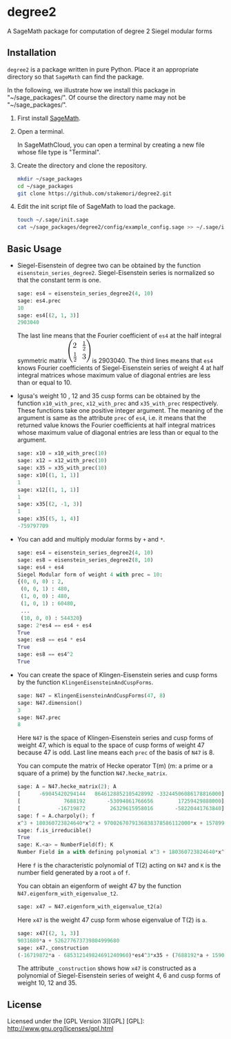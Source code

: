# degree2

A SageMath package for computation of degree 2 Siegel modular forms


## Installation
`degree2` is a package written in pure Python.
Place it an appropriate directory so that `SageMath` can find the package.

In the following, we illustrate how we install this package in
"~/sage\_packages/". Of course the directory name may not be
"~/sage\_packages/".


1. First install [SageMath](http://www.sagemath.org/).

1. Open a terminal.

   In SageMathCloud, you can open a terminal by creating a new file
   whose file type is "Terminal".

1. Create the directory and clone the repository.

    ```sh
    mkdir ~/sage_packages
    cd ~/sage_packages
    git clone https://github.com/stakemori/degree2.git
    ```
   <!-- Or -->
   <!--  [download this repository as a zip file](https://github.com/stakemori/degree2/archive/master.zip) -->
   <!--  , extract the zip file in "~/sage\_packages/" and rename the -->
   <!--  extracted directory name to `degree2`. -->

1. Edit the init script file of SageMath to load the package.

    ```sh
    touch ~/.sage/init.sage
    cat ~/sage_packages/degree2/config/example_config.sage >> ~/.sage/init.sage
    ```

## Basic Usage

* Siegel-Eisenstein of degree two can be obtained by the function
  `eisenstein_series_degree2`. Siegel-Eisenstein series is normalized
  so that the constant term is one.

    ```python
    sage: es4 = eisenstein_series_degree2(4, 10)
    sage: es4.prec
    10
    sage: es4[(2, 1, 3)]
    2903040
    ```
  The last line means that the Fourier coefficient of `es4` at the
  half integral symmetric matrix ![alt text](./images/mat1.png) is 2903040.
  The third lines means that `es4` knows Fourier coefficients of
  Siegel-Eisenstein series of weight 4
  at half integral matrices whose maximum value of diagonal entries are less than or equal to 10.

* Igusa's weight 10 , 12 and 35 cusp forms can be obtained by the
  function `x10_with_prec`, `x12_with_prec` and `x35_with_prec`
  respectively. These functions take one positive integer argument.
  The meaning of the argument is same as the attribute `prec` of
  `es4`, i.e. it means that the returned value knows the Fourier
  coefficients at half integral matrices whose maximum value of diagonal entries are less than or
  equal to the argument.

    ```python
    sage: x10 = x10_with_prec(10)
    sage: x12 = x12_with_prec(10)
    sage: x35 = x35_with_prec(10)
    sage: x10[(1, 1, 1)]
    1
    sage: x12[(1, 1, 1)]
    1
    sage: x35[(2, -1, 3)]
    1
    sage: x35[(5, 1, 4)]
    -759797709
    ```

* You can add and multiply modular forms by `+` and `*`.

    ```python
    sage: es4 = eisenstein_series_degree2(4, 10)
    sage: es8 = eisenstein_series_degree2(8, 10)
    sage: es4 + es4
    Siegel Modular form of weight 4 with prec = 10:
    {(0, 0, 0) : 2,
     (0, 0, 1) : 480,
     (1, 0, 0) : 480,
     (1, 0, 1) : 60480,
     ...
     (10, 0, 0) : 544320}
    sage: 2*es4 == es4 + es4
    True
    sage: es8 == es4 * es4
    True
    sage: es8 == es4^2
    True
    ```

* You can create the space of Klingen-Eisenstein series and
  cusp forms by the function
  `KlingenEisensteinAndCuspForms`.

    ```python
    sage: N47 = KlingenEisensteinAndCuspForms(47, 8)
    sage: N47.dimension()
    3
    sage: N47.prec
    8
    ```
    Here `N47` is the space of Klingen-Eisenstein series and cusp forms
    of weight 47, which is equal to the space of cusp forms of weight 47 because 47 is odd.
    Last line means each `prec` of the basis of `N47` is 8.

    You can compute the matrix of Hecke operator T(m) (m: a prime or a square of a prime) by
    the function `N47.hecke_matrix`.
    ```python
    sage: A = N47.hecke_matrix(2); A
    [      -69045420294144   8646128852105428992 -33244506086178816000]
    [              7688192       -53094861766656        17259429888000]
    [            -16719872        26329615958016       -58220441763840]
    sage: f = A.charpoly(); f
    x^3 + 180360723824640*x^2 + 9700267079136838378586112000*x + 157899144590481648119705809591468032000000
    sage: f.is_irreducible()
    True
    sage: K.<a> = NumberField(f); K
    Number Field in a with defining polynomial x^3 + 180360723824640*x^2 + 9700267079136838378586112000*x + 157899144590481648119705809591468032000000
    ```
    Here `f` is the characteristic polynomial of T(2) acting on `N47` and
    `K` is the number field generated by a root `a` of `f`.

    You can obtain an eigenform of weight 47 by the function `N47.eigenform_with_eigenvalue_t2`.
    ```python
    sage: x47 = N47.eigenform_with_eigenvalue_t2(a)
    ```
    Here `x47` is the weight 47 cusp form whose eigenvalue of T(2) is `a`.

    ```python
    sage: x47[(2, 1, 3)]
    9031680*a + 526277673739804999680
    sage: x47._construction
    (-16719872*a - 685312149824691240960)*es4^3*x35 + (7688192*a + 159034476084886241280)*es6^2*x35 + (a^2 + 111315303530496*a + 2636772146839387523556311040)*x12*x35
    ```
    The attribute `_construction` shows how `x47` is constructed as a
    polynomial of Siegel-Eisenstein series of weight 4, 6 and cusp
    forms of weight 10, 12 and 35.

## License
Licensed under the [GPL Version 3][GPL]
[GPL]: http://www.gnu.org/licenses/gpl.html
